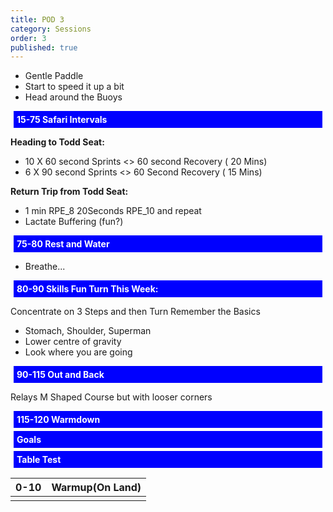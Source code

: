 ```yaml
---
title: POD 3
category: Sessions
order: 3
published: true
---
```


<style>
h4 {
  color: white;
  margin: 5px;
  padding: 5px;
  background-color: blue 
}
</style>



- Gentle Paddle
- Start to speed it up a bit
- Head around the Buoys

#### 15-75 	Safari Intervals 	
**Heading to Todd Seat:**
- 10 X 60 second Sprints <> 60 second Recovery ( 20 Mins)
- 6 X 90 second Sprints <> 60 Second Recovery ( 15 Mins)

**Return Trip from Todd Seat:**
- 1 min RPE_8 20Seconds RPE_10 and repeat
- Lactate Buffering (fun?)

#### 75-80 	Rest and Water 	 
- Breathe...

#### 80-90 	Skills 	Fun Turn This Week:
Concentrate on 3 Steps and then Turn
Remember the Basics
- Stomach, Shoulder, Superman
- Lower centre of gravity
- Look where you are going

#### 90-115 	Out and Back
Relays 	M Shaped Course but with looser corners

#### 115-120 	Warmdown 	 

#### Goals


#### Table Test
| 0-10  |	Warmup(On Land) | 	
| ------- | ------ |
|    |    |
